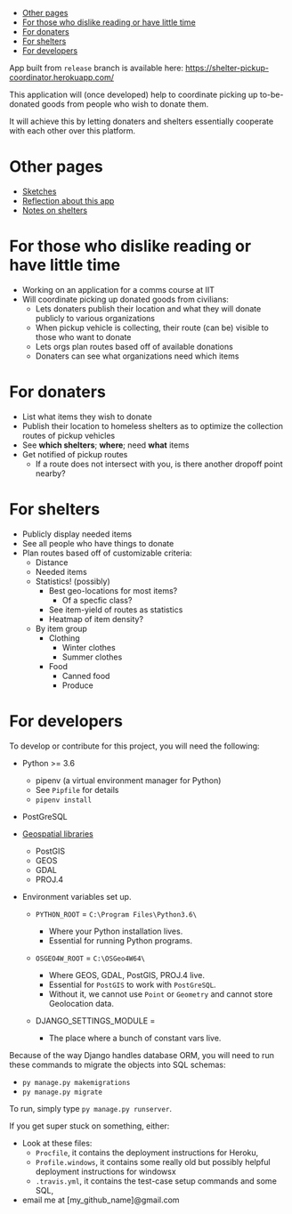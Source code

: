 
<!-- TOC depthFrom:1 depthTo:6 withLinks:1 updateOnSave:1 orderedList:0 -->

- [Other pages](#other-pages)
- [For those who dislike reading or have little time](#for-those-who-dislike-reading-or-have-little-time)
- [For donaters](#for-donaters)
- [For shelters](#for-shelters)
- [For developers](#for-developers)

<!-- /TOC -->

App built from `release` branch is available here:
https://shelter-pickup-coordinator.herokuapp.com/

This application will (once developed) help to coordinate picking up
to-be-donated goods from people who wish to donate them.

It will achieve this by letting donaters and shelters essentially cooperate with
each other over this platform.

# Other pages
- [Sketches](_sketches)
- [Reflection about this app](_notes/reflection.md)
- [Notes on shelters](_notes)

# For those who dislike reading or have little time
- Working on an application for a comms course at IIT
- Will coordinate picking up donated goods from civilians:
  - Lets donaters publish their location and what they will donate publicly to various organizations
  - When pickup vehicle is collecting, their route (can be) visible to those who want to donate
  - Lets orgs plan routes based off of available donations
  - Donaters can see what organizations need which items

# For donaters
- List what items they wish to donate
- Publish their location to homeless shelters as to optimize the collection
  routes of pickup vehicles
- See **which shelters**; **where**; need **what** items 
- Get notified of pickup routes
  - If a route does not intersect with you, is there another dropoff point
  nearby?
  
# For shelters
- Publicly display needed items
- See all people who have things to donate
- Plan routes based off of customizable criteria:
  - Distance
  - Needed items
  - Statistics! (possibly)
    - Best geo-locations for most items?
      - Of a specfic class?
    - See item-yield of routes as statistics
    - Heatmap of item density?
  - By item group
    - Clothing
      - Winter clothes
      - Summer clothes
    - Food
      - Canned food
      - Produce

# For developers
To develop or contribute for this project, you will need the following:
- Python >= 3.6
  - pipenv (a virtual environment manager for Python)
  - See `Pipfile` for details
  - `pipenv install`
- PostGreSQL
- [Geospatial libraries](https://docs.djangoproject.com/en/2.0/ref/contrib/gis/install/geolibs/)
  - PostGIS
  - GEOS
  - GDAL
  - PROJ.4
- Environment variables set up.

  - `PYTHON_ROOT` = `C:\Program Files\Python3.6\`
    - Where your Python installation lives.
    - Essential for running Python programs.

  - `OSGEO4W_ROOT` = `C:\OSGeo4W64\`
    - Where GEOS, GDAL, PostGIS, PROJ.4 live. 
    - Essential for `PostGIS` to work with `PostGreSQL`.
    - Without it, we cannot use `Point` or `Geometry` and cannot store Geolocation data.

  - DJANGO_SETTINGS_MODULE = 
    - The place where a bunch of constant vars live.

Because of the way Django handles database ORM, you will need to run these commands to migrate the objects into SQL schemas:
- `py manage.py makemigrations`
- `py manage.py migrate`

To run, simply type `py manage.py runserver`.

If you get super stuck on something, either:
- Look at these files:
  - `Procfile`, it contains the deployment instructions for Heroku,
  - `Profile.windows`, it contains some really old but possibly helpful deployment instructions for windowsx
  - `.travis.yml`, it contains the test-case setup commands and some SQL,
- email me at \[my_github_name\]@gmail.com
